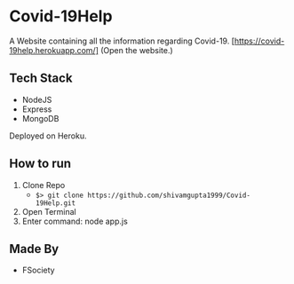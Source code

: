 # Covid-19Help

A Website containing all the information regarding Covid-19.
[https://covid-19help.herokuapp.com/] (Open the website.)

## Tech Stack

- NodeJS
- Express
- MongoDB

Deployed on Heroku.

## How to run

1. Clone Repo
   - `$> git clone https://github.com/shivamgupta1999/Covid-19Help.git`
2. Open Terminal
3. Enter command: node app.js

## Made By

- FSociety
